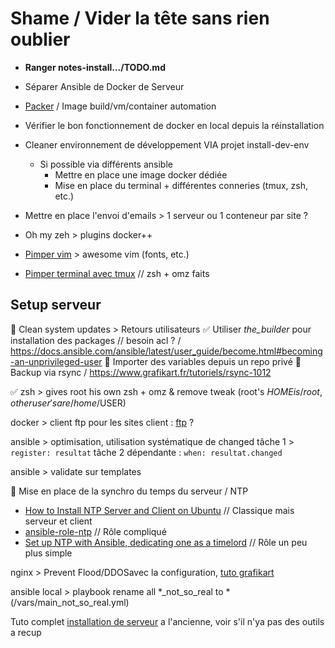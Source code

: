 # Shame / Vider la tête sans rien oublier

- **Ranger notes-install.../TODO.md**
- Séparer Ansible de Docker de Serveur

- [Packer](https://www.packer.io/) / Image build/vm/container automation

- Vérifier le bon fonctionnement de docker en local depuis la réinstallation

- Cleaner environnement de développement VIA projet install-dev-env
  - Si possible via différents ansible
    - Mettre en place une image docker dédiée
    - Mise en place du terminal + différentes conneries (tmux, zsh, etc.)

- Mettre en place l'envoi d'emails > 1 serveur ou 1 conteneur par site ?

- Oh my zeh > plugins docker++

- [Pimper vim](https://github.com/amix/vimrc) > awesome vim (fonts, etc.)

- [Pimper terminal avec tmux](https://www.grafikart.fr/tutoriels/pimp-my-shell-750) // zsh + omz faits

## Setup serveur

🐛 Clean system updates > Retours utilisateurs
✅ Utiliser *the_builder* pour installation des packages // besoin acl ? / https://docs.ansible.com/ansible/latest/user_guide/become.html#becoming-an-unprivileged-user
🌱 Importer des variables depuis un repo privé
🌱 Backup via rsync / https://www.grafikart.fr/tutoriels/rsync-1012

✅ zsh > gives root his own zsh + omz & remove tweak (root's $HOME is /root, other user's are /home/$USER)

docker > client ftp pour les sites client : [ftp](https://www.grafikart.fr/tutoriels/proftpd-755) ?

ansible > optimisation, utilisation systématique de changed
  tâche 1 > `register: resultat`
  tâche 2 dépendante : `when: resultat.changed`

ansible > validate sur templates

🚨 Mise en place de la synchro du temps du serveur / NTP

- [How to Install NTP Server and Client on Ubuntu](https://www.tecmint.com/install-ntp-server-and-client-on-ubuntu/)  // Classique mais serveur et client
- [ansible-role-ntp](https://github.com/geerlingguy/ansible-role-ntp)                                                 // Rôle compliqué
- [Set up NTP with Ansible, dedicating one as a timelord](https://gist.github.com/phillipuniverse/7721288)            // Rôle un peu plus simple

nginx > Prevent Flood/DDOSavec la configuration, [tuto grafikart](https://www.grafikart.fr/tutoriels/flood-ddos-fail2ban-884)

ansible local > playbook rename all *_not_so_real to * (/vars/main_not_so_real.yml)

Tuto complet [installation de serveur](https://www.howtoforge.com/perfect-server-debian-10-buster-apache-bind-dovecot-ispconfig-3-1/) a l'ancienne, voir s'il n'ya pas des outils a recup